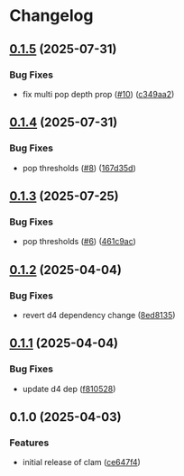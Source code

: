 # Changelog

## [0.1.5](https://github.com/cademirch/clam/compare/v0.1.4...v0.1.5) (2025-07-31)


### Bug Fixes

* fix multi pop depth prop ([#10](https://github.com/cademirch/clam/issues/10)) ([c349aa2](https://github.com/cademirch/clam/commit/c349aa288131b6403ae98c92b2c23afc40f935ab))

## [0.1.4](https://github.com/cademirch/clam/compare/v0.1.3...v0.1.4) (2025-07-31)


### Bug Fixes

* pop thresholds ([#8](https://github.com/cademirch/clam/issues/8)) ([167d35d](https://github.com/cademirch/clam/commit/167d35d20492ba5348dc8403bc6b5c095314fc8f))

## [0.1.3](https://github.com/cademirch/clam/compare/v0.1.2...v0.1.3) (2025-07-25)


### Bug Fixes

* pop thresholds ([#6](https://github.com/cademirch/clam/issues/6)) ([461c9ac](https://github.com/cademirch/clam/commit/461c9ac966df9f7dec67b8daa8450304d32bb2aa))

## [0.1.2](https://github.com/cademirch/clam/compare/v0.1.1...v0.1.2) (2025-04-04)


### Bug Fixes

* revert d4 dependency change ([8ed8135](https://github.com/cademirch/clam/commit/8ed8135657c0c17ac650de7ed210d1eab88913a7))

## [0.1.1](https://github.com/cademirch/clam/compare/v0.1.0...v0.1.1) (2025-04-04)


### Bug Fixes

* update d4 dep ([f810528](https://github.com/cademirch/clam/commit/f81052895cb6be0d52699485d687124643472e34))

## 0.1.0 (2025-04-03)


### Features

* initial release of clam ([ce647f4](https://github.com/cademirch/clam/commit/ce647f40c10e166104b4237e7c751c24cf1847c9))
